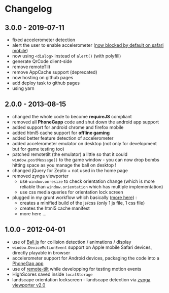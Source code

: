 # Changelog

## 3.0.0 - 2019-07-11

- fixed accelerometer detection
- alert the user to enable accelerometer ([now blocked by default on safari mobile](https://www.macrumors.com/2019/02/04/ios-12-2-safari-motion-orientation-access-toggle/))
- now using `<dialog>` instead of `alert()` (with polyfill)
- generate QrCode client-side
- remove remoteTilt
- remove AppCache support (deprecated)
- now hosting on github pages
- add deploy task to github pages
- using yarn

## 2.0.0 - 2013-08-15

- changed the whole code to become __requireJS__ compliant
- removed all __PhoneGapp__ code and shut down the android app support
- added support for android chrome and firefox mobile
- added html5 cache support for __offline gaming__
- added better feature detection of accelerometer
- added accelerometer emulator on desktop (not only for development but for game testing too)
- patched remotetilt (the emulator) a little so that it could `window.postMessage()` to the game window - you can now drop bombs hitting space as you manage the ball on desktop !
- changed jQuery for Zepto + not used in the home page
- removed zynga viewporter
  - use `window.onresize` to check orientation change (which is more reliable than `window.orientation` which has multiple implementation)
  - use css media queries for orientation lock screen
- plugged in my grunt workflow which basically ([more here](https://github.com/topheman/bombs/blob/master/GRUNTWORKFLOW.md)) :
  - creates a minified build of the js/css (only 1 js file, 1 css file)
  - creates the html5 cache manifest
  - more here ...


## 1.0.0 - 2012-04-01

- use of [Ball.js](https://github.com/topheman/Ball.js) for collision detection / animations / display
- `window.DeviceMotionEvent` support on Apple mobile Safari devices, directly playable in browser
- accelerometer support for Android devices, packaging the code into a [PhoneGap app](https://play.google.com/store/apps/details?id=com.phonegap.tophemanBombs&feature=search_result)
- use of [remote-tilt](http://remote-tilt.com/) while developping for testing motion events
- HighScores saved inside `localStorage`
- landscape orientation lockscreen - landscape detection via [zynga viewporter v2.0](https://github.com/zynga/viewporter/tree/v2.0)
